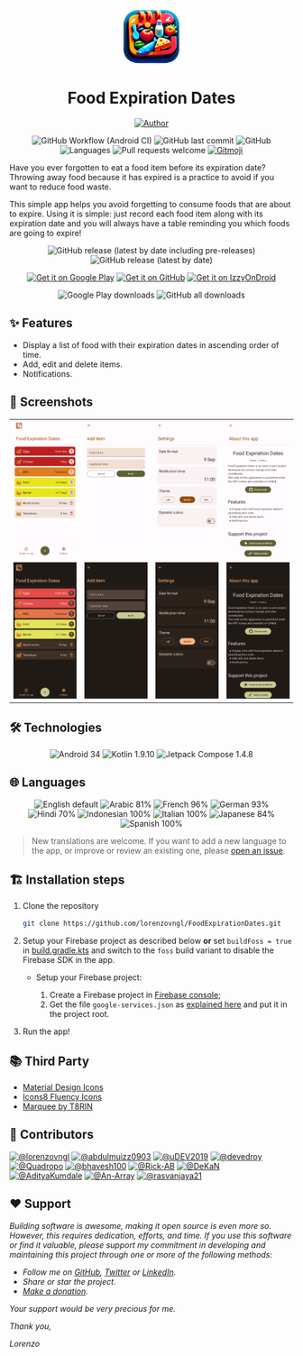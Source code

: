 <div align="center">

<img src="app/src/main/res/drawable/fed_icon.png" width="100px">

# Food Expiration Dates

[![Author](https://img.shields.io/badge/Author-lorenzovngl-white?style=flat-square)](https://github.com/lorenzovngl)

![GitHub Workflow (Android CI)](https://img.shields.io/github/actions/workflow/status/lorenzovngl/FoodExpirationDates/.github%2Fworkflows%2Fandroid.yml?style=flat-square&label=Build)
![GitHub last commit](https://img.shields.io/github/last-commit/lorenzovngl/FoodExpirationDates?label=Last%20commit&style=flat-square)
![GitHub](https://img.shields.io/github/license/lorenzovngl/FoodExpirationDates?style=flat-square&label=License)
![Languages](https://img.shields.io/badge/Languages-9-orange?style=flat-square)
![Pull requests welcome](https://img.shields.io/badge/Pull%20requests-Welcome-ff69b4?style=flat-square)
<a href="https://gitmoji.dev">
  <img
    src="https://img.shields.io/badge/gitmoji-%20😜%20😍-FFDD67.svg?style=flat-square"
    alt="Gitmoji"
  />
</a>

</div>

Have you ever forgotten to eat a food item before its expiration date? Throwing away food because it has expired is a practice to avoid if you want to reduce food waste.

This simple app helps you avoid forgetting to consume foods that are about to expire. Using it is simple: just record each food item along with its expiration date and you will always have a table reminding you which foods are going to expire!

<div align="center">

![GitHub release (latest by date including pre-releases)](https://img.shields.io/github/v/release/lorenzovngl/FoodExpirationDates?include_prereleases&label=Pre-release&style=flat-square)
![GitHub release (latest by date)](https://img.shields.io/github/v/release/lorenzovngl/FoodExpirationDates?style=flat-square&label=Release)

[<img alt="Get it on Google Play" src="https://play.google.com/intl/en_us/badges/images/generic/en_badge_web_generic.png" height="80"/>](https://play.google.com/store/apps/details?id=com.lorenzovainigli.foodexpirationdates)
[<img alt="Get it on GitHub" src="https://raw.githubusercontent.com/NeoApplications/Neo-Backup/main/badge_github.png" height="80"/>](https://github.com/lorenzovngl/FoodExpirationDates/releases)
[<img alt="Get it on IzzyOnDroid" src="https://gitlab.com/IzzyOnDroid/repo/-/raw/master/assets/IzzyOnDroid.png" height="80"/>](https://apt.izzysoft.de/fdroid/index/apk/com.lorenzovainigli.foodexpirationdates.foss/)


![Google Play downloads](https://img.shields.io/endpoint?style=flat-square&url=https%3A%2F%2Fraw.githubusercontent.com%2Florenzovngl%2FFoodExpirationDates%2Fmain%2Fshields%2Fdownloads-google-play.json)
![GitHub all downloads](https://img.shields.io/github/downloads/lorenzovngl/FoodExpirationDates/total?style=flat-square&label=Downloads&logo=github)

</div>

## ✨ Features

- Display a list of food with their expiration dates in ascending order of time.
- Add, edit and delete items.
- Notifications.

## 📱 Screenshots

<div align="center">

| | | | |
|-|-|-|-|
| <img width="150px" src="screenshots/screenshot_ScreenshotEnglish_screen1MainActivity.png"> | <img width="150px" src="screenshots/screenshot_ScreenshotEnglish_screen2InsertActivity.png"> | <img width="150px" src="screenshots/screenshot_ScreenshotEnglish_screen3SettingsActivity.png"> | <img width="150px" src="screenshots/screenshot_ScreenshotEnglish_screen4InfoActivity.png"> |
<img width="150px" src="screenshots/screenshot.night_ScreenshotEnglishNight_screen1MainActivity.png"> | <img width="150px" src="screenshots/screenshot.night_ScreenshotEnglishNight_screen2InsertActivity.png"> | <img width="150px" src="screenshots/screenshot.night_ScreenshotEnglishNight_screen3SettingsActivity.png"> | <img width="150px" src="screenshots/screenshot.night_ScreenshotEnglishNight_screen4InfoActivity.png"> |
</div>

## 🛠️ Technologies

<div align="center">

![Android 34](https://img.shields.io/badge/Android%20SDK-34-3DDC84?style=for-the-badge&logo=android)
![Kotlin 1.9.10](https://img.shields.io/badge/Kotlin-1.9.10-A97BFF?&style=for-the-badge&logo=kotlin&logoColor=A97BFF)
![Jetpack Compose 1.4.8](https://img.shields.io/badge/Jetpack%20Compose-1.5.3-4285F4?style=for-the-badge&logo=Jetpack+Compose&logoColor=4285F4)

</div>

## 🌐 Languages

<div align="center">

![English default](https://img.shields.io/badge/English-default-blue?style=flat-square)
![Arabic 81%](https://img.shields.io/endpoint?style=flat-square&url=https%3A%2F%2Fraw.githubusercontent.com%2Florenzovngl%2FFoodExpirationDates%2Fmain%2Fshields%2Ftranslations%2Far.json)
![French 96%](https://img.shields.io/endpoint?style=flat-square&url=https%3A%2F%2Fraw.githubusercontent.com%2Florenzovngl%2FFoodExpirationDates%2Fmain%2Fshields%2Ftranslations%2Ffr.json)
![German 93%](https://img.shields.io/endpoint?style=flat-square&url=https%3A%2F%2Fraw.githubusercontent.com%2Florenzovngl%2FFoodExpirationDates%2Fmain%2Fshields%2Ftranslations%2Fde.json)
![Hindi 70%](https://img.shields.io/endpoint?style=flat-square&url=https%3A%2F%2Fraw.githubusercontent.com%2Florenzovngl%2FFoodExpirationDates%2Fmain%2Fshields%2Ftranslations%2Fhi.json)
![Indonesian 100%](https://img.shields.io/endpoint?style=flat-square&url=https%3A%2F%2Fraw.githubusercontent.com%2Florenzovngl%2FFoodExpirationDates%2Fmain%2Fshields%2Ftranslations%2Fin.json)
![Italian 100%](https://img.shields.io/endpoint?style=flat-square&url=https%3A%2F%2Fraw.githubusercontent.com%2Florenzovngl%2FFoodExpirationDates%2Fmain%2Fshields%2Ftranslations%2Fit.json)
![Japanese 84%](https://img.shields.io/endpoint?style=flat-square&url=https%3A%2F%2Fraw.githubusercontent.com%2Florenzovngl%2FFoodExpirationDates%2Fmain%2Fshields%2Ftranslations%2Fja.json)
![Spanish 100%](https://img.shields.io/endpoint?style=flat-square&url=https%3A%2F%2Fraw.githubusercontent.com%2Florenzovngl%2FFoodExpirationDates%2Fmain%2Fshields%2Ftranslations%2Fes.json)

</div>

> New translations are welcome. If you want to add a new language to the app, or improve or review an existing one, please [open an issue](https://github.com/lorenzovngl/FoodExpirationDates/issues/new).

## 🏗️ Installation steps

1. Clone the repository

    ```bash
    git clone https://github.com/lorenzovngl/FoodExpirationDates.git
    ```

2. Setup your Firebase project as described below **or** set `buildFoss = true` in [build.gradle.kts](https://github.com/lorenzovngl/FoodExpirationDates/blob/main/app/build.gradle.kts#L12) and switch to the `foss` build variant to disable the Firebase SDK in the app.

   - Setup your Firebase project:

      1. Create a Firebase project in [Firebase console](https://console.firebase.google.com/);
      2. Get the file `google-services.json` as [explained here](https://support.google.com/firebase/answer/7015592#zippy=%2Cin-this-article:~:text=Get%20config%20file%20for%20your%20Android%20app) and put it in the project root.


3. Run the app!

## 📚 Third Party

- [Material Design Icons](https://pictogrammers.com/library/mdi/)
- [Icons8 Fluency Icons](https://icons8.it/icons/fluency)
- [Marquee by T8RIN](https://github.com/T8RIN/Marquee)

## 👥 Contributors

<a href="https://github.com/lorenzovngl"><img src="https://avatars.githubusercontent.com/lorenzovngl" alt="@lorenzovngl" height="32" width="32"></a>
<a href="https://github.com/abdulmuizz0903"><img src="https://avatars.githubusercontent.com/abdulmuizz0903" alt="@abdulmuizz0903" height="32" width="32"></a>
<a href="https://github.com/uDEV2019"><img src="https://avatars.githubusercontent.com/uDEV2019" alt="@uDEV2019" height="32" width="32"></a>
<a href="https://github.com/devedroy"><img src="https://avatars.githubusercontent.com/devedroy" alt="@devedroy" height="32" width="32"></a>
<a href="https://github.com/Quadropo"><img src="https://avatars.githubusercontent.com/Quadropo" alt="@Quadropo" height="32" width="32"></a>
<a href="https://github.com/bhavesh100"><img src="https://avatars.githubusercontent.com/bhavesh100" alt="@bhavesh100" height="32" width="32"></a>
<a href="https://github.com/Rick-AB"><img src="https://avatars.githubusercontent.com/Rick-AB" alt="@Rick-AB" height="32" width="32"></a>
<a href="https://github.com/DeKaN"><img src="https://avatars.githubusercontent.com/DeKaN" alt="@DeKaN" height="32" width="32"></a>
<a href="https://github.com/AdityaKumdale"><img src="https://avatars.githubusercontent.com/AdityaKumdale" alt="@AdityaKumdale" height="32" width="32"></a>
<a href="https://github.com/An-Array"><img src="https://avatars.githubusercontent.com/An-Array" alt="@An-Array" height="32" width="32"></a>
<a href="https://github.com/rasvanjaya21"><img src="https://avatars.githubusercontent.com/rasvanjaya21" alt="@rasvanjaya21" height="32" width="32"></a>

## ❤️ Support

*Building software is awesome, making it open source is even more so. However, this requires dedication, efforts, and time. If you use this software or find it valuable, please support my commitment in developing and maintaining this project through one or more of the following methods:*

- *Follow me on [GitHub](https://github.com/lorenzovngl), [Twitter](https://twitter.com/lorenzovngl_dev) or [LinkedIn](https://www.linkedin.com/in/lorenzovainigli/).*
- *Share or star the project.*
- *[Make a donation](https://www.paypal.com/donate/?hosted_button_id=LX8P6X75XF65A).*

*Your support would be very precious for me.*

*Thank you,*

*Lorenzo*
